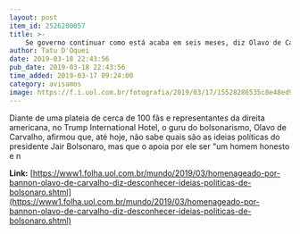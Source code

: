 ```yaml
---
layout: post
item_id: 2526200057
title: >-
    Se governo continuar como está acaba em seis meses, diz Olavo de Carvalho
author: Tatu D'Oquei
date: 2019-03-18 22:43:56
pub_date: 2019-03-18 22:43:56
time_added: 2019-03-17 09:24:00
category: avisamos
image: https://f.i.uol.com.br/fotografia/2019/03/17/15528286535c8e48ed91e4c_1552828653_3x2_rt.jpg
---
```


Diante de uma plateia de cerca de 100 fãs e representantes da direita americana, no Trump International Hotel, o guru do bolsonarismo, Olavo de Carvalho, afirmou que, até hoje, não sabe quais são as ideias políticas do presidente Jair Bolsonaro, mas que o apoia por ele ser "um homem honesto e n

**Link:** [https://www1.folha.uol.com.br/mundo/2019/03/homenageado-por-bannon-olavo-de-carvalho-diz-desconhecer-ideias-politicas-de-bolsonaro.shtml](https://www1.folha.uol.com.br/mundo/2019/03/homenageado-por-bannon-olavo-de-carvalho-diz-desconhecer-ideias-politicas-de-bolsonaro.shtml)

